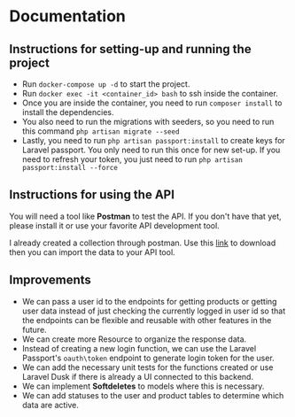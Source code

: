 # Documentation

## Instructions for setting-up and running the project
- Run `docker-compose up -d` to start the project.
- Run `docker exec -it <container_id> bash` to ssh inside the container.
- Once you are inside the container, you need to run `composer install` to install the dependencies.
- You also need to run the migrations with seeders, so you need to run this command  `php artisan migrate --seed`
- Lastly, you need to run  `php artisan passport:install` to create keys for Laravel passport. You only need to run this once for new set-up. If you need to refresh your token, you just need to run `php artisan passport:install --force` 

## Instructions for using the API
You will need a tool like **Postman** to test the API. If you don't have that yet, please install it or use your favorite API development tool.

I already created a collection through postman. Use this [link](https://www.getpostman.com/collections/730260bc5a4ae18a9044) to download then you can import the data to your API tool.

## Improvements
- We can pass a user id to the endpoints for getting products or getting user data instead of just checking the currently logged in user id so that the endpoints can be flexible and reusable with other features in the future.
- We can create more Resource to organize the response data.
- Instead of creating a new login function, we can use the Laravel Passport's  `oauth\token` endpoint to generate login token for the user.
- We can add the necessary unit tests for the functions created or use Laravel Dusk if there is already a UI connected to this backend.
- We can implement **Softdeletes** to models where this is necessary.
- We can add statuses to the user and product tables to determine which data are active.
